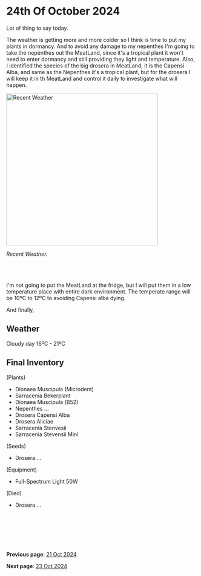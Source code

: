 # 24th Of October 2024

Lot of thing to say today.


The weather is getting more and more colder so I think is time to put my plants in dormancy. And to avoid any damage to my nepenthes I'm going to take the nepenthes out the MeatLand, since it's a tropical plant it won't need to enter dormancy and still providing they light and temperature. Also, I identified the species of the big drosera in MeatLand, it is the Capensi Alba, and same as the Nepenthes it's a tropical plant, but for the drosera I will keep it in th MeatLand and control it daily to investigate what will happen. 


<img src="../../docs/resource/img/20241024/24102024_1.jpeg" alt="Recent Weather" width="400">

*Recent Weather.*
<br><br><br><br>

I'm not going to put the MeatLand at the fridge, but I will put them in a low temperature place with entire dark environment. The temperate range will be 10ºC to 12ºC to avoiding Capensi alba dying.


And finally, 

## Weather

Cloudy day 16ºC - 21ºC


## Final Inventory

(Plants)
- Dionaea Muscipula (Microdent)
- Sarracenia Bekerplant
- Dionaea Muscipula (B52)
- Nepenthes ...
- Drosera Capensi Alba
- Drosera Aliciae
- Sarracenia Stenvesii
- Sarracenia Stevensii Mini

(Seeds)
- Drosera ...

(Equipment)
- Full-Spectrum Light 50W

(Died)
- Drosera ...

<br>
<br>
<br>
<br>
<br>

**Previous page**: <a href="./21_oct_2024">21 Oct 2024</a>

**Next page**: <a href="./23_oct_2024">23 Oct 2024</a>
<br>
<br>
<br>
<br>
<br>
<br>